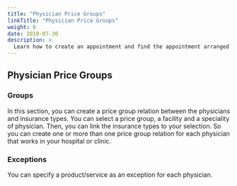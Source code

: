 ```yaml
---
title: "Physician Price Groups"
linkTitle: "Physician Price Groups"
weight: 6
date: 2018-07-30
description: >
  Learn how to create an appointment and find the appointment arranged
---
```


## Physician Price Groups

### Groups

In this section, you can create a price group relation between the physicians and insurance types. You can select a price group, a facility and a speciality of physician. Then, you can link the insurance types to your selection. So you can create one or more than one price group relation for each physician that works in your hospital or clinic.

### Exceptions

You can specify a product/service as an exception for each physician.

